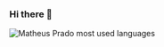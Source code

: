 ### Hi there 👋

<div>  
  <img src="https://github-readme-stats.vercel.app/api/top-langs/?username=mathmpr&layout=compact&langs_count=8&theme=cobalt" alt="Matheus Prado most used languages">
</div>
